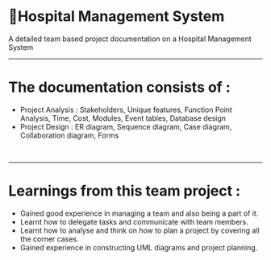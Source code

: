 # 🏥Hospital Management System
A detailed team based project documentation on a Hospital Management System
<br/>
<hr>

# The documentation consists of :
- Project Analysis : Stakeholders, Unique features, Function Point Analysis, Time, Cost, Modules, Event tables, Database design
- Project Design : ER diagram, Sequence diagram, Case diagram, Collaboration diagram, Forms
<br/>
<hr>

# Learnings from this team project :
- Gained good experience in managing a team and also being a part of it.
- Learnt how to delegate tasks and communicate with team members.
- Learnt how to analyse and think on how to plan a project by covering all the corner cases.
- Gained experience in constructing UML diagrams and project planning.
